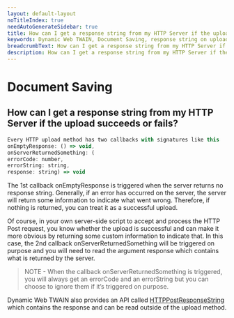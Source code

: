 ```yaml
---
layout: default-layout
noTitleIndex: true
needAutoGenerateSidebar: true
title: How can I get a response string from my HTTP Server if the upload succeeds or fails?
keywords: Dynamic Web TWAIN, Document Saving, response string on upload
breadcrumbText: How can I get a response string from my HTTP Server if the upload succeeds or fails?
description: How can I get a response string from my HTTP Server if the upload succeeds or fails?
---
```


# Document Saving

## How can I get a response string from my HTTP Server if the upload succeeds or fails?

```javascript
Every HTTP upload method has two callbacks with signatures like this
onEmptyResponse: () => void,
onServerReturnedSomething: (
errorCode: number,
errorString: string,
response: string) => void
```

The 1st callback onEmptyResponse is triggered when the server returns no response string. Generally, if an error has occurred on the server, the server will return some information to indicate what went wrong. Therefore, if nothing is returned, you can treat it as a successful upload.

Of course, in your own server-side script to accept and process the HTTP Post request, you know whether the upload is successful and can make it more obvious by returning some custom information to indicate that. In this case, the 2nd callback onServerReturnedSomething will be triggered on purpose and you will need to read the argument response which contains what is returned by the server.

> NOTE - When the callback onServerReturnedSomething is triggered, you will always get an errorCode and an errorString but you can choose to ignore them if it’s triggered on purpose.

Dynamic Web TWAIN also provides an API called <a href="https://www.dynamsoft.com/web-twain/docs-archive/info/api/WebTwain_IO.html#httppostresponsestring" target="_blank">HTTPPostResponseString</a> which contains the response and can be read outside of the upload method.
